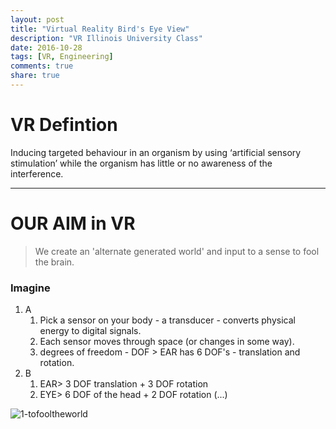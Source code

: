 ```yaml
---
layout: post
title: "Virtual Reality Bird's Eye View"
description: "VR Illinois University Class"
date: 2016-10-28
tags: [VR, Engineering]
comments: true
share: true
---
```

# VR Defintion

Inducing targeted behaviour in an organism by using ‘artificial sensory stimulation’ while the organism has little or no awareness of the interference. 

---
# OUR AIM in VR

> We create an 'alternate generated world' and input to a sense to fool the brain.

### Imagine

1. A
   1. Pick a sensor on your body - a transducer - converts physical energy to digital signals.
   2. Each sensor moves through space (or changes in some way).
   3. degrees of freedom - DOF > EAR has 6 DOF's - translation and rotation.
2. B
   1. EAR> 3 DOF translation + 3 DOF rotation
   2. EYE> 6 DOF of the head + 2 DOF rotation (...)
   
![1-tofooltheworld](https://cloud.githubusercontent.com/assets/17754060/19825307/60d6a0b2-9d45-11e6-840a-c7e4ebd329a3.jpg)



